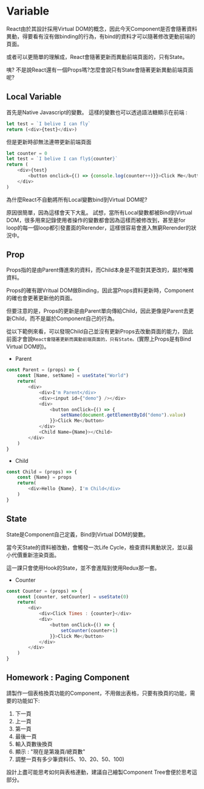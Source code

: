 # Variable

React由於其設計採用Virtual DOM的概念，因此今天Component是否會隨著資料異動，得要看有沒有做binding的行為，有bind的資料才可以隨著修改更動前端的頁面。

或者可以更簡單的理解成，React會隨著更新而異動前端頁面的，只有State。

咦?
不是說React還有一個Props嗎?怎麼會說只有State會隨著更新異動前端頁面呢?


## Local Variable

首先是Native Javascript的變數。
這樣的變數也可以透過語法糖顯示在前端 :
```javascript
let test = `I belive I can fly`
return (<div>{test}</div>)
```

但是更新時卻無法連帶更新前端頁面
```javascript
let counter = 0
let test = `I belive I can fly${counter}`
return (
    <div>{test}
        <button onclick={() => {console.log(counter++)}}>Click Me</button>
    </div>
)
```

為什麼React不自動將所有Local變數bind到Virtual DOM呢?

原因很簡單，因為這樣會天下大亂。
試想，當所有Local變數都被Bind到Virtual DOM，很多用來記錄使用者操作的變數都會因為這樣而被修改到，甚至是for loop的每一個loop都引發畫面的Rerender，這樣很容易會進入無窮Rerender的狀況中。

## Prop

Props指的是由Parent傳進來的資料，而Child本身是不能對其更改的，屬於唯獨資料。

Props的確有跟Vritual DOM做Binding，因此當Props資料更新時，Component的確也會更著更新他的頁面。

但要注意的是，Props的更新是由Parent單向傳給Child，因此更像是Parent去更新Child，而不是屬於Component自己的行為。

從以下範例來看，可以發現Child自己並沒有更新Props去改動頁面的能力，因此前面才會說`React會隨著更新而異動前端頁面的，只有State。`(實際上Props是有Bind Virtual DOM的)。

* Parent
```javascript
const Parent = (props) => {
    const [Name, setName] = useState("World")
    return(
        <div>
            <div>I'm Parent</div>
            <div><input id={"demo"} /></div>
            <div>
                <button onClick={() => {
                    setName(document.getElementById("demo").value)
                }}>Click Me</button>
            </div>
            <Child Name={Name}></Child>
        </div>
    )
}
```

* Child
```javascript
const Child = (props) => {
    const {Name} = props
    return(
        <div>Hello {Name}, I'm Child</div>
    )
}
```


## State

State是Component自己定義，Bind到Virtual DOM的變數。

當今天State的資料被改動，會觸發一次Life Cycle，檢查資料異動狀況，並以最小代價重新渲染頁面。

這一課只會使用Hook的State，並不會進階到使用Redux那一套。

* Counter
```javascript
const Counter = (props) => {
    const [counter, setCounter] = useState(0)
    return(
        <div>
            <div>Click Times : {counter}</div>
            <div>
                <button onClick={() => {
                    setCounter(counter+1)
                }}>Click Me</button>
            </div>
        </div>
    )
}
```


## Homework : Paging Component

請製作一個表格換頁功能的Component，不用做出表格，只要有換頁的功能，需要的功能如下:

1. 下一頁
2. 上一頁
3. 第一頁
4. 最後一頁
5. 輸入頁數後換頁
6. 顯示 : "現在是第幾頁/總頁數"
7. 調整一頁有多少筆資料(5、10、20、50、100)

設計上盡可能思考如何與表格連動，建議自己繪製Component Tree會便於思考這部分。